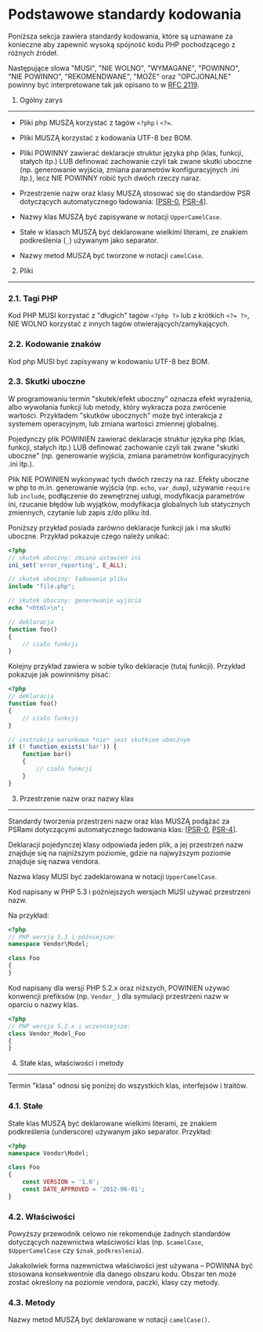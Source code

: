 Podstawowe standardy kodowania
================================

Poniższa sekcja zawiera standardy kodowania, które są uznawane za konieczne 
aby zapewnić wysoką spójność kodu PHP pochodzącego z różnych źródeł.

Następujące słowa "MUSI", "NIE WOLNO", "WYMAGANE", "POWINNO", "NIE POWINNO", "REKOMENDWANE", "MOŻE" oraz 
"OPCJONALNE" powinny być interpretowane tak jak opisano to w [RFC 2119].

[RFC 2119]: http://www.ietf.org/rfc/rfc2119.txt
[PSR-0]: https://github.com/php-fig/fig-standards/blob/master/accepted/PSR-0.md
[PSR-4]: https://github.com/php-fig/fig-standards/blob/master/accepted/PSR-4-autoloader.md


1. Ogólny zarys
----------------

- Pliki php MUSZĄ korzystać z tagów `<?php` i `<?=`.

- Pliki MUSZĄ korzystać z kodowania UTF-8 bez BOM.

- Pliki POWINNY zawierać deklaracje struktur języka php (klas, funkcji, stałych itp.) LUB definować 
  zachowanie czyli tak zwane skutki uboczne (np. generowanie wyjścia, zmiana parametrów konfiguracyjnych .ini itp.), 
  lecz NIE POWINNY robić tych dwóch rzeczy naraz.
  
- Przestrzenie nazw oraz klasy MUSZĄ stosować się do standardów PSR dotyczących automatycznego ładowania: [[PSR-0], [PSR-4]].

- Nazwy klas MUSZĄ być zapisywane w notacji `UpperCamelCase`.

- Stałe w klasach MUSZĄ być deklarowane wielkimi literami, ze znakiem podkreślenia 
 (`_`) używanym jako separator.

- Nazwy metod MUSZĄ być tworzone w notacji `camelCase`.


2. Pliki
--------

### 2.1. Tagi PHP

Kod PHP MUSI korzystać z "długich" tagów `<?php ?>` lub z krótkich `<?= ?>`, 
NIE WOLNO korzystać z innych tagów otwierających/zamykających.

### 2.2. Kodowanie znaków

Kod php MUSI być zapisywany w kodowaniu UTF-8 bez BOM.

### 2.3. Skutki uboczne

W programowaniu termin "skutek/efekt uboczny" oznacza efekt wyrażenia, albo wywołania funkcji lub metody, 
który wykracza poza zwrócenie wartości. Przykładem "skutków ubocznych" może być interakcja z systemem operacyjnym, lub zmiana wartości zmiennej globalnej.

Pojedynczy plik POWINIEN zawierać deklaracje struktur języka php (klas, funkcji, stałych itp.) LUB definować 
  zachowanie czyli tak zwane "skutki uboczne" (np. generowanie wyjścia, zmiana parametrów konfiguracyjnych .ini itp.).

Plik NIE POWINIEN wykonywać tych dwóch rzeczy na raz. Efekty uboczne w php to m.in. generowanie wyjścia (np. `echo`, `var_dump`), 
używanie `require` lub `include`, podłączenie do zewnętrznej usługi, modyfikacja parametrów ini, 
rzucanie błędów lub wyjątków, modyfikacja globalnych lub statycznych zmiennych, czytanie lub zapis z/do pliku itd.

Poniższy przykład posiada zarówno deklaracje funkcji jak i ma skutki uboczne. Przykład pokazuje czego należy unikać:

```php
<?php
// skutek uboczny: zmiana ustawień ini
ini_set('error_reporting', E_ALL);

// skutek uboczny: ładowanie pliku
include "file.php";

// skutek uboczny: generowanie wyjścia
echo "<html>\n";

// deklaracja
function foo()
{
    // ciało funkcji
}
```

Kolejny przykład zawiera w sobie tylko deklaracje (tutaj funkcji). Przykład pokazuje jak powinniśmy pisać:

```php
<?php
// deklaracja
function foo()
{
    // ciało funkcji
}

// instrukcja warunkowa *nie* jest skutkiem ubocznym
if (! function_exists('bar')) {
    function bar()
    {
        // ciało funkcji
    }
}
```


3. Przestrzenie nazw oraz nazwy klas
------------------------------------

Standardy tworzenia przestrzeni nazw oraz klas MUSZĄ podążać za PSRami dotyczącymi automatycznego ładowania klas: [[PSR-0], [PSR-4]].

Deklaracji pojedynczej klasy odpowiada jeden plik, a jej przestrzeń nazw znajduje się na 
najniższym poziomie, gdzie na najwyższym poziomie znajduje się nazwa vendora.

Nazwa klasy MUSI być zadeklarowana w notacji `UpperCamelCase`.

Kod napisany w PHP 5.3 i późniejszych wersjach MUSI używać przestrzeni nazw.

Na przykład:

```php
<?php
// PHP wersja 5.3 i późniejsze:
namespace Vendor\Model;

class Foo
{
}
```

Kod napisany dla wersji PHP 5.2.x oraz niższych, 
POWINIEN używać konwencji prefiksów (np. `Vendor_` ) dla symulacji przestrzeni nazw w oparciu o nazwy klas.

```php
<?php
// PHP wersja 5.2.x i wcześniejsze:
class Vendor_Model_Foo
{
}
```

4. Stałe klas, właściwości i metody
-----------------------------------

Termin "klasa" odnosi się poniżej do wszystkich klas, interfejsów i traitów.

### 4.1. Stałe

Stałe klas MUSZĄ być deklarowane wielkimi literami, ze znakiem podkreślenia (underscore) 
używanym jako separator. 
Przykład:

```php
<?php
namespace Vendor\Model;

class Foo
{
    const VERSION = '1.0';
    const DATE_APPROVED = '2012-06-01';
}
```

### 4.2. Właściwości

Powyższy przewodnik celowo nie rekomenduje żadnych standardów dotyczących nazewnictwa właściwości 
klas (np. `$camelCase`, `$UpperCamelCase` czy `$znak_podkreslenia`).

Jakakolwiek forma nazewnictwa właściwości jest używana – POWINNA być stosowana 
konsekwentnie dla danego obszaru kodu. Obszar ten może zostać określony na poziomie 
vendora, paczki, klasy czy metody.

### 4.3. Metody

Nazwy metod MUSZĄ być deklarowane w notacji `camelCase()`.
